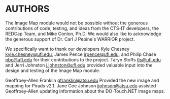 # AUTHORS

The Image Map module would not be possible without the generous contributions of code, testing, and ideas from the CTS-IT developers, the REDCap Team, and Mike Conlon, Ph.D. We would also like to acknowledge the generous support of Dr. Carl J Pepine's WARRIOR project.

We specifically want to thank our developers Kyle Chesney kyle.chesney@ufl.edu, James Pence jrpence@ufl.edu, and Philip Chase pbc@ufl.edu for their contributions to the project.  Taryn Stoffs tls@ufl.edu and Jerri Johnston j.johnston@ufl.edu provided valuable input into the design and testing of the Image Map module.

Geoffroey-Allen Franklin gfranklin@atsu.edu Provided the new image and mapping for Pirads v2.1.
Jane Coe Johnson jjohnson@atsu.edu assisted Geoffroey-Allen updating information about the DO-Touch.NET image maps.

